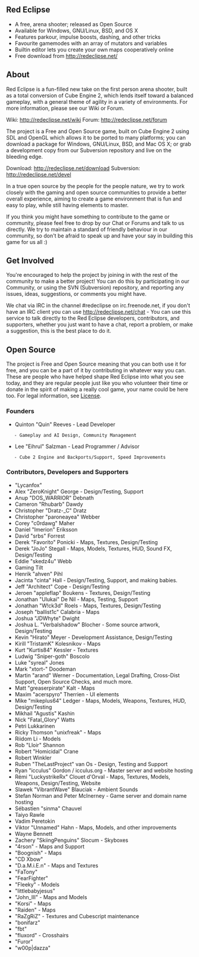 ## Red Eclipse

-   A free, arena shooter; released as Open Source
-   Available for Windows, GNU/Linux, BSD, and OS X
-   Features parkour, impulse boosts, dashing, and other tricks
-   Favourite gamemodes with an array of mutators and variables
-   Builtin editor lets you create your own maps cooperatively online
-   Free download from <http://redeclipse.net/>

## About

Red Eclipse is a fun-filled new take on the first person arena shooter, built as a total conversion of Cube Engine 2, which lends itself toward a balanced gameplay, with a general theme of agility in a variety of environments. For more information, please see our Wiki or Forum.

Wiki: <http://redeclipse.net/wiki> Forum: <http://redeclipse.net/forum>

The project is a Free and Open Source game, built on Cube Engine 2 using SDL and OpenGL which allows it to be ported to many platforms; you can download a package for Windows, GNU/Linux, BSD, and Mac OS X; or grab a development copy from our Subversion repository and live on the bleeding edge.

Download: <http://redeclipse.net/download> Subversion: <http://redeclipse.net/devel>

In a true open source by the people for the people nature, we try to work closely with the gaming and open source communities to provide a better overall experience, aiming to create a game environment that is fun and easy to play, while still having elements to master.

If you think you might have something to contribute to the game or community, please feel free to drop by our Chat or Forums and talk to us directly. We try to maintain a standard of friendly behaviour in our community, so don't be afraid to speak up and have your say in building this game for us all :)

## Get Involved

You're encouraged to help the project by joining in with the rest of the community to make a better project! You can do this by participating in our Community, or using the SVN (Subversion) repository, and reporting any issues, ideas, suggestions, or comments you might have.

We chat via IRC in the channel \#redeclipse on irc.freenode.net, if you don't have an IRC client you can use <http://redeclipse.net/chat> - You can use this service to talk directly to the Red Eclipse developers, contributors, and supporters, whether you just want to have a chat, report a problem, or make a suggestion, this is the best place to do it.

## Open Source

The project is Free and Open Source meaning that you can both use it for free, and you can be a part of it by contributing in whatever way you can. These are people who have helped shape Red Eclipse into what you see today, and they are regular people just like you who volunteer their time or donate in the spirit of making a really cool game, your name could be here too. For legal information, see [License](License "wikilink").

### Founders

-   Quinton "Quin" Reeves - Lead Developer

`   - Gameplay and AI Design, Community Management`

-   Lee "Eihrul" Salzman - Lead Programmer / Advisor

`   - Cube 2 Engine and Backports/Support, Speed Improvements`

### Contributors, Developers and Supporters

-   "Lycanfox"
-   Alex "ZeroKnight" George - Design/Testing, Support
-   Anup "DOS\_WARRIOR" Debnath
-   Cameron "Rhubarb" Dawdy
-   Christopher "Dratz-\_C" Dratz
-   Christopher "paroneayea" Webber
-   Corey "c0rdawg" Maher
-   Daniel "Imerion" Eriksson
-   David "srbs" Forrest
-   Derek "Favorito" Ponicki - Maps, Textures, Design/Testing
-   Derek "JoJo" Stegall - Maps, Models, Textures, HUD, Sound FX, Design/Testing
-   Eddie "skedz4u" Webb
-   Gaming Tilt
-   Henrik "ahven" Pihl
-   Jacinta "cinta" Hall - Design/Testing, Support, and making babies.
-   Jeff "Architect" Cope - Design/Testing
-   Jeroen "appleflap" Boukens - Textures, Design/Testing
-   Jonathan "Ulukai" De Nil - Maps, Testing, Support
-   Jonathan "W!ck3d" Roels - Maps, Textures, Design/Testing
-   Joseph "ballist1c" Calabria - Maps
-   Joshua "JDWhyte" Dwight
-   Joshua L. "Verbalshadow" Blocher - Some source artwork, Design/Testing
-   Kevin "Hirato" Meyer - Development Assistance, Design/Testing
-   Kirill "TristamK" Kolesnikov - Maps
-   Kurt "Kurtis84" Kessler - Textures
-   Ludwig "Sniper-goth" Boscolo
-   Luke "syreal" Jones
-   Mark "xtort-" Doodeman
-   Martin "arand" Werner - Documentation, Legal Drafting, Cross-Dist Support, Open Source Checks, and much more.
-   Matt "greaserpirate" Kalt - Maps
-   Maxim "acerspyro" Therrien - UI elements
-   Mike "mikeplus64" Ledger - Maps, Models, Weapons, Textures, HUD, Design/Testing
-   Mikhail "Agustis" Kashin
-   Nick "Fatal\_Glory" Watts
-   Petri Lukkarinen
-   Ricky Thomson "unixfreak" - Maps
-   Riidom Li - Models
-   Rob "Lloir" Shannon
-   Robert "Homicidal" Crane
-   Robert Winkler
-   Ruben "TheLastProject" van Os - Design, Testing and Support
-   Ryan "icculus" Gordon / icculus.org - Master server and website hosting
-   Rémi "LuckystrikeRx" Clouet d'Orval - Maps, Textures, Models, Weapons, Design/Testing, Website
-   Slawek "VibrantWave" Blauciak - Ambient Sounds
-   Stefan Norman and Peter McInerney - Game server and domain name hosting
-   Sébastien "sinma" Chauvel
-   Taiyo Rawle
-   Vadim Peretokin
-   Viktor "Unnamed" Hahn - Maps, Models, and other improvements
-   Wayne Bennett
-   Zachery "SkiingPenguins" Slocum - Skyboxes
-   "4rson" - Maps and Support
-   "Boognish" - Maps
-   "CD Xbow"
-   "D.a.M.i.E.n" - Maps and Textures
-   "FaTony"
-   "FearFighter"
-   "Fleeky" - Models
-   "littlebabyjesus"
-   "John\_III" - Maps and Models
-   "Korsi" - Maps
-   "Raiden" - Maps
-   "RaZgRiZ" - Textures and Cubescript maintenance
-   "bonifarz"
-   "fbt"
-   "fluxord" - Crosshairs
-   "Furor"
-   "w00p|dazza"

